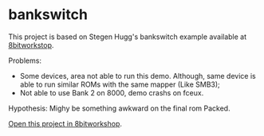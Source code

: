 bankswitch
=====

This project is based on Stegen Hugg's bankswitch example available at [8bitworkstop](https://8bitworkshop.com/v3.7.0/?file=bankswitch.c&platform=nes).

Problems:
 - Some devices, area not able to run this demo. Although, same device is able to run similar ROMs with the same mapper (Like SMB3);
 - Not able to use Bank 2 on 8000, demo crashs on fceux.

Hypothesis: Mighy be something awkward on the final rom Packed.



[Open this project in 8bitworkshop](https://8bitworkshop.com/redir.html?platform=nes&githubURL=https%3A%2F%2Fgithub.com%2Fgutomaia%2FNES_bankswitch_example&file=bankswitch.c).

